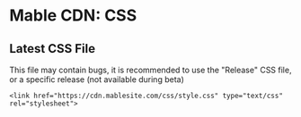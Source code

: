 # Mable CDN: CSS

## Latest CSS File

This file may contain bugs, it is recommended to use the "Release" CSS file, or a specific release (not available during beta)

```
<link href="https://cdn.mablesite.com/css/style.css" type="text/css" rel="stylesheet">
```